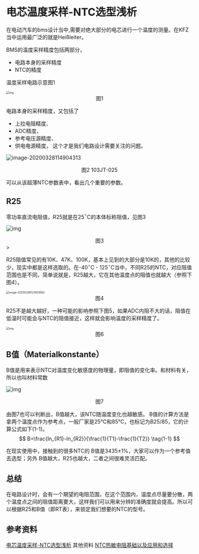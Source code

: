 # 电芯温度采样-NTC选型浅析

在电动汽车的bms设计当中,需要对绝大部分的电芯进行一个温度的测量。在KFZ当中运用最广泛的就是Heißleiter。

BMS的温度采样精度包括两部分，
- 电路本身的采样精度
- NTC的精度

温度采样电路示意图1

<img src="https://pic4.zhimg.com/80/v2-f6d846ee364d0a405bef42ef41c5ff7f_1440w.jpg" alt="img" style="zoom:50%;" />
<center>图1</center>

电路本身的采样精度，又包括了
- 上拉电阻精度、
- ADC精度、
- 参考电压源精度、
- 供电电源精度，
这个才是我们电路设计需要关注的问题。

![image-20200328114904313](D:\00_LUH\ET-INF\was_neues_lernen_Zusammenfassung\BMS\image-20200328114904313.png)
<center>图2 103JT-025</center>

可以从该超薄NTC参数表中，看出几个重要的参数。

## R25

零功率直流电阻值，R25就是在25$^\circ$C的本体标称阻值，见图3

![img](https://upload-images.jianshu.io/upload_images/18666985-44ced37bc1efc505.jpg?imageMogr2/auto-orient/strip|imageView2/2/w/400)

<center>图3</center>>

R25阻值常见的有10K、47K、100K，基本上见到的大部分是10K的，其他的比较少，现实中都是这样选取的。在-40$^\circ$C - 125$^\circ$C当中，不同R25的NTC，对应阻值范围也是不同，简单说就是，R25越大，它在其他温度点的阻值也就越大（参照下图4）。

<img src="D:\00_LUH\ET-INF\was_neues_lernen_Zusammenfassung\BMS\image-20200328123403063.png" alt="image-20200328123403063" style="zoom:50%;" />

<center>图4</center>

R25不是越大越好，一种可能的影响参照下图5，如果ADC内阻不大的话，阻值在低温时可能会与NTC的阻值接近，这样就会影响温度的采样精度了。

<img src="https://pic4.zhimg.com/80/v2-b77c8852b670d8bf4ff550e286d44d67_1440w.jpg" alt="img" style="zoom:50%;" />

<center>图6</center>

## B值（Materialkonstante）

B值是用来表示NTC对温度变化敏感度的物理量，即阻值的变化率。和材料有关，所以也叫材料常数

![img](https://upload-images.jianshu.io/upload_images/18666985-44ced37bc1efc505.jpg?imageMogr2/auto-orient/strip|imageView2/2/w/400)

<center>图7</center>

由图7也可以判断出，B值越大，该NTC随温度变化也越敏感。
B值的计算方法是拿两个温度点作为参考点，一般厂家是25℃和85℃，也标记为B25/85，它的计算公式如下(1-1)。
$$
B=\frac{ln_{R1}-ln_{R2}}{\frac{1}{T1}-\frac{1}{T2}}
\tag{1-1}
$$

在现实使用中，接触到的很多NTC的 B值是3435±1%，大家可以作为一个参考值去选型；另外 B值越大，R25也越大，二者之间很难灵活匹配。


## 总结

在电路设计时，会有一个期望的电阻范围，在这个范围内，温度点尽量要分散，两个温度点之间的阻值距离要大，这样我们可以用来分辨的准确度就会提高。所以可以根据R25和B值（即RT表），来锁定我们想要的NTC的型号。



## 参考资料

[电芯温度采样-NTC选型浅析](https://zhuanlan.zhihu.com/p/58015288?utm_source=wechat_session&utm_medium=social&utm_oi=881138743623426048)
其他资料
[NTC热敏电阻基础以及应用和选择](https://www.jianshu.com/p/8f9e46aa5559)
